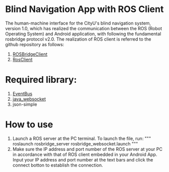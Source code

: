 # Blind Navigation App with ROS Client
The human-machine interface for the CityU's blind navigation system, version 1.0, which has realized the communication between the ROS (Robot Operating System) and Android application, with following the fundamental rosbridge protocol v2.0.
The realization of ROS client is referred to the github repository as follows:
1. [ROSBridgeClient](https://github.com/djilk/ROSBridgeClient.git)
2. [RosClient](https://github.com/hibernate2011/RosClient.git)

# Required library:
1. [EventBus](https://github.com/greenrobot/EventBus.git)
2. [java_websocket](https://github.com/TooTallNate/Java-WebSocket.git)
3. json-simple

# How to use
1. Launch a ROS server at the PC terminal. To launch the file, run:
"""
    roslaunch rosbridge_server rosbridge_websocket.launch
"""
2. Make sure the IP address and port number of the ROS server at your PC in accordance with that of ROS client embedded in your Android App. Input your IP address and port number at the text bars and click the connect botton to establish the connection.
